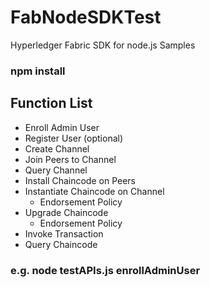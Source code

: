 # FabNodeSDKTest
Hyperledger Fabric SDK for node.js Samples

### npm install

## Function List
  - Enroll Admin User
  - Register User (optional)
  - Create Channel
  - Join Peers to Channel
  - Query Channel
  - Install Chaincode on Peers
  - Instantiate Chaincode on Channel
     - Endorsement Policy
  -	Upgrade Chaincode
     - Endorsement Policy
  -	Invoke Transaction 
  -	Query Chaincode

### e.g. node testAPIs.js enrollAdminUser
